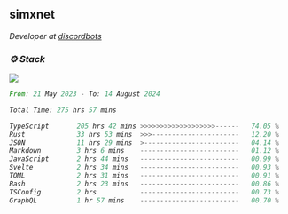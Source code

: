 <h2>simxnet</h2>
<p><em>Developer at <a href="https://github.com/dbotslist">discordbots</a></p>

### ⚙️ Stack
![](https://skillicons.dev/icons?i=git,docker,js,ts,cloudflare,css,deno,express,cpp,rust,arduino,graphql,html,nestjs,react,apollo,bash,lua,nextjs,nodejs,ps,powershell,neovim,postgres,tailwind,prisma)

<!--START_SECTION:waka-->

```rust
From: 21 May 2023 - To: 14 August 2024

Total Time: 275 hrs 57 mins

TypeScript       205 hrs 42 mins >>>>>>>>>>>>>>>>>>>------   74.05 %
Rust             33 hrs 53 mins  >>>----------------------   12.20 %
JSON             11 hrs 29 mins  >------------------------   04.14 %
Markdown         3 hrs 6 mins    -------------------------   01.12 %
JavaScript       2 hrs 44 mins   -------------------------   00.99 %
Svelte           2 hrs 34 mins   -------------------------   00.93 %
TOML             2 hrs 31 mins   -------------------------   00.91 %
Bash             2 hrs 23 mins   -------------------------   00.86 %
TSConfig         2 hrs           -------------------------   00.73 %
GraphQL          1 hr 57 mins    -------------------------   00.70 %
```

<!--END_SECTION:waka-->


<!--
<p align="center">
     <a href="https://discord.gg/HhybNhchcC"><img src="https://invidget.switchblade.xyz/sejc7TnX6N" align="center" ><a>
</p> 
-->
